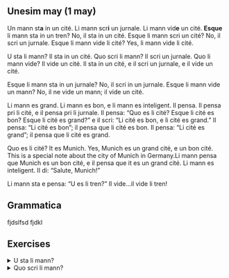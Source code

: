 ## Unesim may (1 may)

Un mann st**a** in un <span data-tippy-content="<img style='width:200px' src='https://upload.wikimedia.org/wikipedia/commons/thumb/9/9a/New_York_City_%28New_York%2C_USA%29%2C_Empire_State_Building_--_2012_--_6440.jpg/220px-New_York_City_%28New_York%2C_USA%29%2C_Empire_State_Building_--_2012_--_6440.jpg'><p>Un cité</p>">cité</span>. Li mann scr**i** un jurnale. Li mann vid**e** un cité. **Esque** li mann sta in un tren? No, il sta in un cité. Esque li mann scri un cité? No, il scri un jurnale. Esque li mann vide li cité? Yes, li mann vide li cité.

U sta li mann? Il sta in un cité. Quo scri li mann? Il scri un jurnale. Quo li mann vide? Il vide un cité. Il sta in un cité, e il scri un jurnale, e il vide un cité.


Esque li mann sta in un jurnale? No, il scri in un jurnale. Esque li mann vide un mann? No, il ne vide un mann; il vide un cité.

Li mann es grand. Li mann es bon, e li mann es inteligent. Il pensa. Il pensa pri li cité, e il pensa pri li jurnale. Il pensa: “Quo es li cité? Esque li cité es bon? Esque li cité es grand?” e il scri: <span class="sidenote">“Li cité es bon, e li cité es grand.”</span> Il pensa: “Li cité es bon”; il pensa que li cité es bon. Il pensa: “Li cité es grand”; il pensa que li cité es grand.

Quo es li cité? It es Munich. Yes, Munich es un grand cité, e un bon cité. <span class="sidenote">This is a special note about the city of Munich in Germany.</span>Li mann pensa que Munich es un bon cité, e il pensa que it es un grand cité. Li mann es inteligent. Il di: “Salute, Munich!”

Li mann sta e pensa: “U es li tren?” Il vide...il vide li tren!

## Grammatica

fjdslfsd fjdkl

## Exercises

<details>
    <summary>U sta li mann?</summary>
    Il sta in un cité.
</details>

<details>
    <summary>Quo scri li mann?</summary>
    Il scri un jurnale.
</details>